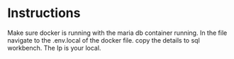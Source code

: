 
# Instructions

Make sure docker is running with the maria db container running.
In the file navigate to the .env.local of the docker file. copy the details to sql workbench. The Ip is your local.